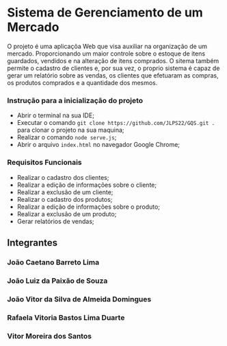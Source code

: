 # Sistema de Gerenciamento de um Mercado
O projeto é uma aplicaçõa Web que visa auxiliar na organização de um mercado. Proporcionando um maior controle sobre o estoque de itens guardados, vendidos e na alteração de itens comprados. O sitema também permite o cadastro de clientes e, por sua vez, o proprio sistema é capaz de gerar um relatório sobre as vendas, os clientes que efetuaram as compras, os produtos comprados e a quantidade dos mesmos.

### Instrução para a inicialização do projeto
- Abrir o terminal na sua IDE;
- Executar o comando `git clone https://github.com/JLPS22/GQS.git .` para clonar o projeto na sua maquina;
- Realizar o comando `node serve.js`;
- Abrir o arquivo `index.html` no navegador Google Chrome;

### Requisitos Funcionais
- Realizar o cadastro dos clientes;
- Realizar a edição de informações sobre o cliente;
- Realizar a exclusão de um cliente;
- Realizar o cadastro dos produtos;
- Realizar a edição de informações sobre o produto;
- Realizar a exclusão de um produto;
- Gerar relatórios de vendas;

## Integrantes
### João Caetano Barreto Lima
### João Luiz da Paixão de Souza
### João Vitor da Silva de Almeida Domingues
### Rafaela Vitoria Bastos Lima Duarte
### Vitor Moreira dos Santos